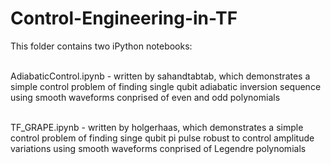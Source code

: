 # Control-Engineering-in-TF

This folder contains two iPython notebooks: <br/> <br/> 

AdiabaticControl.ipynb - written by sahandtabtab, which demonstrates a simple control problem of finding single qubit adiabatic inversion sequence using smooth waveforms conprised of even and odd polynomials <br/> <br/> 

TF_GRAPE.ipynb - written by holgerhaas, which demonstrates a simple control problem of finding singe qubit pi pulse robust to control amplitude variations using smooth waveforms conprised of Legendre polynomials
